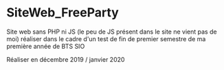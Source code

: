 # SiteWeb_FreeParty
Site web sans PHP ni JS (le peu de JS présent dans le site ne vient pas de moi) réaliser dans le cadre d'un test de fin de premier semestre de ma première année de BTS SIO

Réaliser en décembre 2019 / janvier 2020
